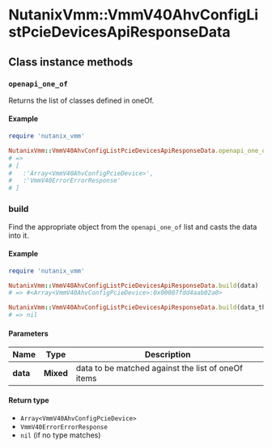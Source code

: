 # NutanixVmm::VmmV40AhvConfigListPcieDevicesApiResponseData

## Class instance methods

### `openapi_one_of`

Returns the list of classes defined in oneOf.

#### Example

```ruby
require 'nutanix_vmm'

NutanixVmm::VmmV40AhvConfigListPcieDevicesApiResponseData.openapi_one_of
# =>
# [
#   :'Array<VmmV40AhvConfigPcieDevice>',
#   :'VmmV40ErrorErrorResponse'
# ]
```

### build

Find the appropriate object from the `openapi_one_of` list and casts the data into it.

#### Example

```ruby
require 'nutanix_vmm'

NutanixVmm::VmmV40AhvConfigListPcieDevicesApiResponseData.build(data)
# => #<Array<VmmV40AhvConfigPcieDevice>:0x00007fdd4aab02a0>

NutanixVmm::VmmV40AhvConfigListPcieDevicesApiResponseData.build(data_that_doesnt_match)
# => nil
```

#### Parameters

| Name | Type | Description |
| ---- | ---- | ----------- |
| **data** | **Mixed** | data to be matched against the list of oneOf items |

#### Return type

- `Array<VmmV40AhvConfigPcieDevice>`
- `VmmV40ErrorErrorResponse`
- `nil` (if no type matches)

